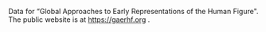 Data for “Global Approaches to Early Representations of the Human Figure". The public website is at https://gaerhf.org .
